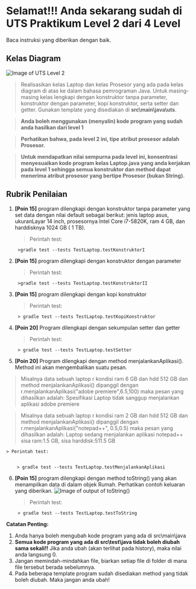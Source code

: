 # Selamat!!! Anda sekarang sudah di UTS Praktikum Level 2 dari 4 Level
Baca instruksi yang diberikan dengan baik.


## Kelas Diagram
![Image of UTS Level 2](http://api.puro.del.ac.id/v1/file/42292a522f5c398707e2c7490615bca1)
>Realisasikan kelas Laptop dan kelas Prosesor yang ada pada kelas diagram di atas ke dalam bahasa pemrograman Java. Untuk masing-masing kelas lengkapi dengan konstruktor tanpa parameter, konstruktor dengan parameter, kopi konstruktor, serta setter dan getter. Gunakan template yang disediakan di 
**src\main\java\uts**.

>**Anda boleh menggunakan (menyalin) kode program yang sudah anda hasilkan dari level 1**

>**Perhatikan bahwa, pada level 2 ini, tipe atribut prosesor adalah Prosesor.**

>**Untuk mendapatkan nilai sempurna pada level ini, konsentrasi menyesuaikan kode program kelas Laptop.java yang anda kerjakan pada level 1 sehingga semua konstruktor dan method dapat menerima atribut prosesor yang bertipe Prosesor (bukan String).**


## Rubrik Penilaian 
1. **[Poin 15]** program dilengkapi dengan konstruktor tanpa parameter yang set data dengan nilai default sebagai berikut:
jenis laptop asus, ukuranLayar 14 inch, prosesornya Intel Core i7-5820K, ram 4 GB, dan harddisknya 1024 GB ( 1 TB).
	
	
	> Perintah test: 
	
	
		>gradle test --tests TestLaptop.testKonstruktorI

2. **[Poin 15]** program dilengkapi dengan konstruktor dengan parameter 

	
	> Perintah test: 
	
	
		>gradle test --tests TestLaptop.testKonstruktorII

3. **[Poin 15]** program dilengkapi dengan kopi konstruktor
	
	
	> Perintah test: 
	
	
		> gradle test --tests TestLaptop.testKopiKonstruktor

4. **[Poin 20]** Program dilengkapi dengan sekumpulan setter dan getter	
	
	> Perintah test: 
	
	
		> gradle test --tests TestLaptop.testSetter

5. **[Poin 20]** Program dilengkapi dengan method menjalankanAplikasi(). Method ini akan mengembalikan suatu pesan.
> Misalnya data sebuah laptop  r kondisi ram 6 GB dan hdd 512 GB dan method menjalankanAplikasi() dipanggil dengan r.menjalankanAplikasi("adobe premiere",6.5,100) maka pesan yang dihasilkan adalah: Spesifikasi Laptop tidak sanggup menjalankan aplikasi adobe premiere

> Misalnya data sebuah laptop  r kondisi ram 2 GB dan hdd 512 GB dan method menjalankanAplikasi() dipanggil dengan r.menjalankanAplikasi("notepad++", 0.5,0.5) maka pesan yang dihasilkan adalah: Laptop sedang menjalankan aplikasi notepad++ sisa ram:1.5 GB, sisa harddisk:511.5 GB

	
	> Perintah test: 
	
	
		> gradle test --tests TestLaptop.testMenjalankanAplikasi

6. **[Poin 15]** program dilengkapi dengan method toString() yang akan menampilkan data di dalam objek Rumah. Perhatikan contoh keluaran yang diberikan.
![Image of output of toString()](http://api.puro.del.ac.id/v1/file/2729c2c68e98e17eb57752d0995f38fe)	
	
	> Perintah test: 
	
	
		> gradle test --tests TestLaptop.testToString

**Catatan Penting:**
1. Anda hanya boleh mengubah kode program yang ada di src\main\java
1. **Semua kode program yang ada di src\test\java  tidak boleh diubah sama sekali!!** Jika anda ubah (akan terlihat pada history), maka nilai anda langsung 0.
1. Jangan memindah-mindahkan file, biarkan setiap file di folder di mana file tersebut berada sebelumnya.
1. Pada beberapa template program sudah disediakan method yang tidak boleh diubah. Maka jangan anda ubah!

